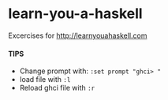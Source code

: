 # learn-you-a-haskell

Excercises for http://learnyouahaskell.com

#### TIPS

- Change prompt with: `:set prompt "ghci> "`
- load file with `:l`
- Reload ghci file with `:r`
